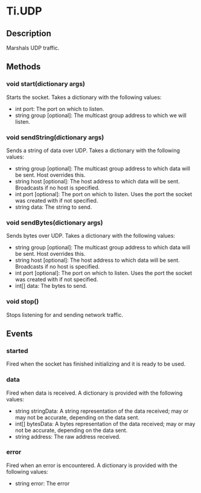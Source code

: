 # Ti.UDP

## Description

Marshals UDP traffic.

## Methods

### void start(dictionary args)
Starts the socket. Takes a dictionary with the following values:

* int port: The port on which to listen.
* string group [optional]: The multicast group address to which we will listen.

### void sendString(dictionary args)
Sends a string of data over UDP. Takes a dictionary with the following values:

* string group [optional]: The multicast group address to which data will be sent. Host overrides this.
* string host [optional]: The host address to which data will be sent. Broadcasts if no host is specified.
* int port [optional]: The port on which to listen. Uses the port the socket was created with if not specified.
* string data: The string to send.

### void sendBytes(dictionary args)
Sends bytes over UDP. Takes a dictionary with the following values:

* string group [optional]: The multicast group address to which data will be sent. Host overrides this.
* string host [optional]: The host address to which data will be sent. Broadcasts if no host is specified.
* int port [optional]: The port on which to listen. Uses the port the socket was created with if not specified.
* int[] data: The bytes to send.

### void stop()
Stops listening for and sending network traffic.

## Events

### started
Fired when the socket has finished initializing and it is ready to be used.

### data
Fired when data is received. A dictionary is provided with the following values:

* string stringData: A string representation of the data received; may or may not be accurate, depending on the data sent.
* int[] bytesData: A bytes representation of the data received; may or may not be accurate, depending on the data sent.
* string address: The raw address received.

### error
Fired when an error is encountered. A dictionary is provided with the following values:

* string error: The error